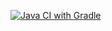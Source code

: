 [![Java CI with Gradle](https://github.com/Lesha55-90/Test_Web_interface/actions/workflows/gradle.yml/badge.svg)](https://github.com/Lesha55-90/Test_Web_interface/actions/workflows/gradle.yml)
